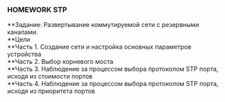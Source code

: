 ### HOMEWORK STP

**Задание: Развертывание коммутируемой сети с резервными каналами.  
**Цели  
**Часть 1. Создание сети и настройка основных параметров устройства  
**Часть 2. Выбор корневого моста  
**Часть 3. Наблюдение за процессом выбора протоколом STP порта, исходя из стоимости портов  
**Часть 4. Наблюдение за процессом выбора протоколом STP порта, исходя из приоритета портов  
